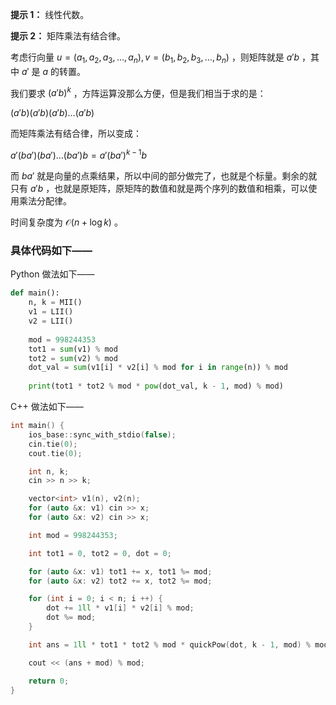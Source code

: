 **提示 1：** 线性代数。

**提示 2：** 矩阵乘法有结合律。

考虑行向量 $u=(a_1,a_2,a_3,\dots,a_n),v=(b_1,b_2,b_3,\dots,b_n)$ ，则矩阵就是 $a'b$ ，其中 $a'$ 是 $a$ 的转置。

我们要求 $(a'b)^k$ ，方阵运算没那么方便，但是我们相当于求的是：

$(a'b)(a'b)(a'b)\dots(a'b)$

而矩阵乘法有结合律，所以变成：

$a'(ba')(ba')\dots(ba')b=a'(ba')^{k-1}b$

而 $ba'$ 就是向量的点乘结果，所以中间的部分做完了，也就是个标量。剩余的就只有 $a'b$ ，也就是原矩阵，原矩阵的数值和就是两个序列的数值和相乘，可以使用乘法分配律。

时间复杂度为 $\mathcal{O}(n+\log k)$ 。

### 具体代码如下——

Python 做法如下——

```Python []
def main():
    n, k = MII()
    v1 = LII()
    v2 = LII()
    
    mod = 998244353
    tot1 = sum(v1) % mod
    tot2 = sum(v2) % mod
    dot_val = sum(v1[i] * v2[i] % mod for i in range(n)) % mod
    
    print(tot1 * tot2 % mod * pow(dot_val, k - 1, mod) % mod)
```

C++ 做法如下——

```cpp []
int main() {
    ios_base::sync_with_stdio(false);
    cin.tie(0);
    cout.tie(0);

    int n, k;
    cin >> n >> k;

    vector<int> v1(n), v2(n);
    for (auto &x: v1) cin >> x;
    for (auto &x: v2) cin >> x;

    int mod = 998244353;

    int tot1 = 0, tot2 = 0, dot = 0;

    for (auto &x: v1) tot1 += x, tot1 %= mod;
    for (auto &x: v2) tot2 += x, tot2 %= mod;

    for (int i = 0; i < n; i ++) {
        dot += 1ll * v1[i] * v2[i] % mod;
        dot %= mod;
    }

    int ans = 1ll * tot1 * tot2 % mod * quickPow(dot, k - 1, mod) % mod;

    cout << (ans + mod) % mod;

    return 0;
}
```